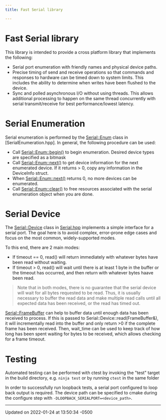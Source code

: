 ```yaml
---
title: Fast Serial library

---
```


# Fast Serial library



This library is intended to provide a cross platform library that implements the following:

* Serial port enumeration with friendly names and physical device paths.
* Precise timing of send and receive operations so that commands and responses to hardware can be timed down to system limits. This includes the ability to determine when writes have been flushed to the device.
* Sync and polled asynchronous I/O without using threads. This allows additional processing to happen on the same thread concurrently with serial transmit/receive for best performance/lowest latency.

# Serial Enumeration

Serial enumeration is performed by the [Serial::Enum](Classes/struct_serial_1_1_enum.md) class in [SerialEnumeration.hpp]. In general, the following procedure can be used:

* Call [Serial::Enum::begin()](Classes/struct_serial_1_1_enum.md#function-begin) to begin enumeration. Desired device types are specified as a bitmask
* Call [Serial::Enum::next()](Classes/struct_serial_1_1_enum.md#function-next) to get device information for the next enumerated device. If it returns > 0, copy any information in the DeviceInfo struct.
* When [Serial::Enum::next()](Classes/struct_serial_1_1_enum.md#function-next) returns 0, no more devices can be enumerated.
* Call [Serial::Enum::clear()](Classes/struct_serial_1_1_enum.md#function-clear) to free resources associated with the serial enumeration object when you are done.

# Serial Device

The [Serial::Device](Classes/struct_serial_1_1_device.md) class in [Serial.hpp](Files/_serial_8hpp.md#file-serial.hpp) implements a simple interface for a serial port. The goal here is to avoid complex, error-prone edge cases and focus on the most common, widely-supported modes.

To this end, there are 2 main modes:

* If timeout == 0, read() will return immediately with whatever bytes have been read without waiting.
* If timeout > 0, read() will wait until there is at least 1 byte in the buffer or the timeout has occurred, and then return with whatever bytes haave been read.


> Note that in both modes, there is no guarantee that the serial device will wait for all bytes requested to be read. Thus, it is usually necessary to buffer the read data and make multiple read calls until all expected data has been received, or the read has timed out. 
> 
> 

[Serial::FrameBuffer](Classes/struct_serial_1_1_frame_buffer.md) can help to buffer data until enough data has been received to process. If this is passed to Serial::Device::read(FrameBuffer&), it will incrementally read into the buffer and only return >0 if the complete frame has been received. Then, wait_time can be used to keep track of how long has been spent waiting for bytes to be received, which allows checking for a frame timeout.


# Testing

Automated testing can be performed with ctest by invoking the "test" target in the build directory, e.g. `ninja test` or by running `ctest` in the same folder

In order to successfully run loopback tests, a serial port configured to loop back output is required. The device path can be specified to cmake during the configure step with `-DLOOPBACK_SERIALPORT=<device_path>`. 

-------------------------------

Updated on 2022-01-24 at 13:50:34 -0500
